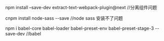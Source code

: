 npm install –save-dev extract-text-webpack-plugin@next //分离组件问题

cnpm install node-sass --save //node sass 安装不了问题

npm i babel-core babel-loader babel-preset-env babel-preset-stage-3 --save-dev //babel